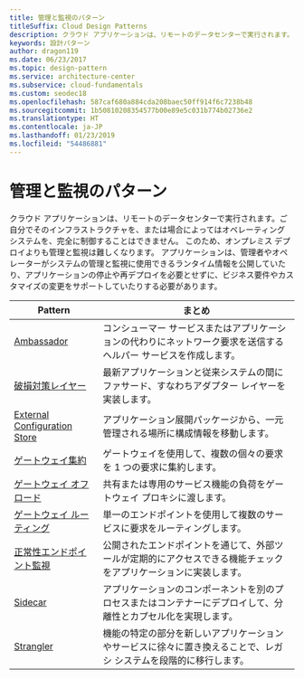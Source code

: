 ```yaml
---
title: 管理と監視のパターン
titleSuffix: Cloud Design Patterns
description: クラウド アプリケーションは、リモートのデータセンターで実行されます。ご自分でそのインフラストラクチャを、または場合によってはオペレーティング システムを、完全に制御することはできません。 このため、オンプレミス デプロイよりも管理と監視は難しくなります。 アプリケーションは、管理者やオペレーターがシステムの管理と監視に使用できるランタイム情報を公開していたり、アプリケーションの停止や再デプロイを必要とせずに、ビジネス要件やカスタマイズの変更をサポートしていたりする必要があります。
keywords: 設計パターン
author: dragon119
ms.date: 06/23/2017
ms.topic: design-pattern
ms.service: architecture-center
ms.subservice: cloud-fundamentals
ms.custom: seodec18
ms.openlocfilehash: 587caf680a884cda208baec50ff914f6c7238b48
ms.sourcegitcommit: 1b50810208354577b00e89e5c031b774b02736e2
ms.translationtype: HT
ms.contentlocale: ja-JP
ms.lasthandoff: 01/23/2019
ms.locfileid: "54486881"
---
```

# <a name="management-and-monitoring-patterns"></a>管理と監視のパターン

クラウド アプリケーションは、リモートのデータセンターで実行されます。ご自分でそのインフラストラクチャを、または場合によってはオペレーティング システムを、完全に制御することはできません。 このため、オンプレミス デプロイよりも管理と監視は難しくなります。 アプリケーションは、管理者やオペレーターがシステムの管理と監視に使用できるランタイム情報を公開していたり、アプリケーションの停止や再デプロイを必要とせずに、ビジネス要件やカスタマイズの変更をサポートしていたりする必要があります。

|                              Pattern                               |                                                              まとめ                                                              |
|--------------------------------------------------------------------|-----------------------------------------------------------------------------------------------------------------------------------|
|                   [Ambassador](../ambassador.md)                   |                 コンシューマー サービスまたはアプリケーションの代わりにネットワーク要求を送信するヘルパー サービスを作成します。                 |
|        [破損対策レイヤー](../anti-corruption-layer.md)        |                       最新アプリケーションと従来システムの間にファサード、すなわちアダプター レイヤーを実装します。                       |
| [External Configuration Store](../external-configuration-store.md) |                アプリケーション展開パッケージから、一元管理される場所に構成情報を移動します。                |
|          [ゲートウェイ集約](../gateway-aggregation.md)          |                          ゲートウェイを使用して、複数の個々の要求を 1 つの要求に集約します。                           |
|           [ゲートウェイ オフロード](../gateway-offloading.md)           |                              共有または専用のサービス機能の負荷をゲートウェイ プロキシに渡します。                              |
|              [ゲートウェイ ルーティング](../gateway-routing.md)              |                                   単一のエンドポイントを使用して複数のサービスに要求をルーティングします。                                    |
|   [正常性エンドポイント監視](../health-endpoint-monitoring.md)   |   公開されたエンドポイントを通じて、外部ツールが定期的にアクセスできる機能チェックをアプリケーションに実装します。    |
|                      [Sidecar](../sidecar.md)                      |         アプリケーションのコンポーネントを別のプロセスまたはコンテナーにデプロイして、分離性とカプセル化を実現します。          |
|                    [Strangler](../strangler.md)                    | 機能の特定の部分を新しいアプリケーションやサービスに徐々に置き換えることで、レガシ システムを段階的に移行します。 |
